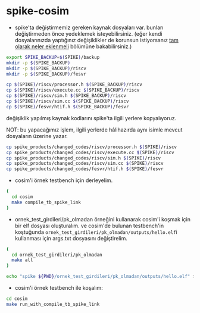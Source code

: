 # spike-cosim

- spike'ta değiştirmemiz gereken kaynak dosyaları var. bunları değiştirmeden önce yedeklemek isteyebilirsiniz. (eğer kendi dosyalarınızda yaptığınız değişiklikler de korunsun istiyorsanız [tam olarak neler eklenmeli]() bölümüne bakabilirsiniz.)

```bash
export SPIKE_BACKUP=$(SPIKE)/backup
mkdir -p $(SPIKE_BACKUP)
mkdir -p $(SPIKE_BACKUP)/riscv
mkdir -p $(SPIKE_BACKUP)/fesvr

cp $(SPIKE)/riscv/processor.h $(SPIKE_BACKUP)/riscv
cp $(SPIKE)/riscv/execute.cc $(SPIKE_BACKUP)/riscv
cp $(SPIKE)/riscv/sim.h $(SPIKE_BACKUP)/riscv
cp $(SPIKE)/riscv/sim.cc $(SPIKE_BACKUP)/riscv
cp $(SPIKE)/fesvr/htif.h $(SPIKE_BACKUP)/fesvr
```

değişiklik yapılmış kaynak kodlarını spike'ta ilgili yerlere kopyalıyoruz. 


NOT: bu yapacağımız işlem, ilgili yerlerde hâlihazırda aynı isimle mevcut dosyaların üzerine yazar.

```bash
cp spike_products/changed_codes/riscv/processor.h $(SPIKE)/riscv
cp spike_products/changed_codes/riscv/execute.cc $(SPIKE)/riscv
cp spike_products/changed_codes/riscv/sim.h $(SPIKE)/riscv
cp spike_products/changed_codes/riscv/sim.cc $(SPIKE)/riscv
cp spike_products/changed_codes/fesvr/htif.h $(SPIKE)/fesvr
```



- cosim'i örnek testbench için derleyelim.

```bash
(
  cd cosim
  make compile_tb_spike_link
)
```

- ornek_test_girdileri/pk_olmadan örneğini kullanarak cosim'i koşmak için bir elf dosyası oluşturalım. ve cosim'de bulunan testbench'in koştuğunda `ornek_test_girdileri/pk_olmadan/outputs/hello.elf`i kullanması için args.txt dosyasını değiştirelim.
```bash
(
  cd ornek_test_girdileri/pk_olmadan
  make all
)

echo "spike ${PWD}/ornek_test_girdileri/pk_olmadan/outputs/hello.elf" > cosim/log/args.txt
```

- cosim'i örnek testbench ile koşalım:

```bash
cd cosim
make run_with_compile_tb_spike_link
```
